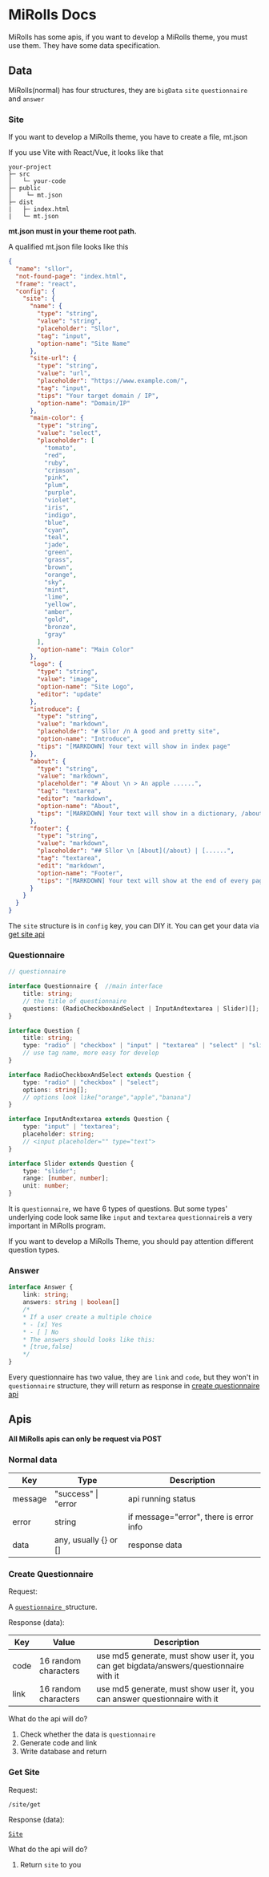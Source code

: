 # MiRolls Docs

MiRolls has some apis, if you want to develop a MiRolls theme, you must use them. They have some data specification.

## Data

MiRolls(normal) has four structures, they are ```bigData``` ```site``` ```questionnaire``` and ```answer```

### Site

If you want to develop a MiRolls theme, you have to create a file, mt.json

If you use Vite with React/Vue, it looks like that

```
your-project
├─ src
│   └─ your-code
├─ public
│    └─ mt.json
├─ dist
|   ├─ index.html
|   └─ mt.json
```

**mt.json must in your theme root path.**

A qualified mt.json file looks like this

``````json
{
  "name": "sllor",
  "not-found-page": "index.html",
  "frame": "react",
  "config": {
    "site": {
      "name": {
        "type": "string",
        "value": "string",
        "placeholder": "Sllor",
        "tag": "input",
        "option-name": "Site Name"
      },
      "site-url": {
        "type": "string",
        "value": "url",
        "placeholder": "https://www.example.com/",
        "tag": "input",
        "tips": "Your target domain / IP",
        "option-name": "Domain/IP"
      },
      "main-color": {
        "type": "string",
        "value": "select",
        "placeholder": [
          "tomato",
          "red",
          "ruby",
          "crimson",
          "pink",
          "plum",
          "purple",
          "violet",
          "iris",
          "indigo",
          "blue",
          "cyan",
          "teal",
          "jade",
          "green",
          "grass",
          "brown",
          "orange",
          "sky",
          "mint",
          "lime",
          "yellow",
          "amber",
          "gold",
          "bronze",
          "gray"
        ],
        "option-name": "Main Color"
      },
      "logo": {
        "type": "string",
        "value": "image",
        "option-name": "Site Logo",
        "editor": "update"
      },
      "introduce": {
        "type": "string",
        "value": "markdown",
        "placeholder": "# Sllor /n A good and pretty site",
        "option-name": "Introduce",
        "tips": "[MARKDOWN] Your text will show in index page"
      },
      "about": {
        "type": "string",
        "value": "markdown",
        "placeholder": "# About \n > An apple ......",
        "tag": "textarea",
        "editor": "markdown",
        "option-name": "About",
        "tips": "[MARKDOWN] Your text will show in a dictionary, /about"
      },
      "footer": {
        "type": "string",
        "value": "markdown",
        "placeholder": "## Sllor \n [About](/about) | [......",
        "tag": "textarea",
        "edit": "markdown",
        "option-name": "Footer",
        "tips": "[MARKDOWN] Your text will show at the end of every page."
      }
    }
  }
}
``````

The ```site``` structure is in ```config``` key, you can DIY it. You can get your data via [get site api](#get-site)

### Questionnaire

```typescript
// questionnaire

interface Questionnaire {  //main interface
    title: string;
    // the title of questionnaire
    questions: (RadioCheckboxAndSelect | InputAndtextarea | Slider)[];
}

interface Question {
    title: string;
    type: "radio" | "checkbox" | "input" | "textarea" | "select" | "slider";
    // use tag name, more easy for develop
}

interface RadioCheckboxAndSelect extends Question {
    type: "radio" | "checkbox" | "select";
    options: string[];
    // options look like["orange","apple","banana"]
}

interface InputAndtextarea extends Question {
    type: "input" | "textarea";
    placeholder: string;
    // <input placeholder="" type="text">
}

interface Slider extends Question {
    type: "slider";
    range: [number, number];
    unit: number;
}
```

It is ```questionnaire```, we have 6 types of questions. But some types' underlying code look same like ```input```
and ```textarea```
```questionnaire```is a very important in MiRolls program.

If you want to develop a MiRolls Theme, you should pay attention different question types.

### Answer

```typescript
interface Answer {
    link: string;
    answers: string | boolean[]
    /* 
    * If a user create a multiple choice
    * - [x] Yes
    * - [ ] No
    * The answers should looks like this:
    * [true,false]
    */
}

```

Every questionnaire has two value, they are ```link``` and ```code```, but they won't in ```questionnaire``` structure,
they will return as response in [create questionnaire api](#create-questionnaire)

## Apis

**All MiRolls apis can only be request via POST**

### Normal data

| Key     | Type                  | Description                             |
|---------|-----------------------|-----------------------------------------|
| message | "success" \| "error   | api running status                      |
| error   | string                | if message="error", there is error info |
| data    | any, usually {} or [] | response data                           |

### Create Questionnaire

Request:

A [```questionnaire ```](#Questionnaire)structure.

Response (data):

| Key  | Value                | Description                                                                            |
|------|----------------------|----------------------------------------------------------------------------------------|
| code | 16 random characters | use md5 generate, must show user it, you can get bigdata/answers/questionnaire with it |
| link | 16 random characters | use md5 generate, must show user it, you can answer questionnaire with it              |

What do the api will do?
1. Check whether the data is ```questionnaire```
2. Generate code and link
3. Write database and return

### Get Site

Request:

```/site/get```

Response (data):

[```Site```](#site)

What do the api will do?

1. Return ```site``` to you
